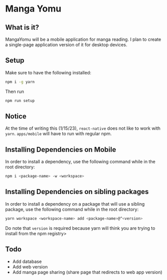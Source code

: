 # Manga Yomu

## What is it?

MangaYomu will be a mobile application for manga reading. I plan to create a single-page application version of it for desktop devices.

## Setup

Make sure to have the following installed:

```sh
npm i -g yarn
```

Then run

```sh
npm run setup
```

## Notice

At the time of writing this (1/15/23), `react-native` does not like to work with `yarn`. `apps/mobile` will have to run with regular npm.

## Installing Dependencies on Mobile

In order to install a dependency, use the following command while in the root directory:

```sh
npm i <package-name> -w <workspace>
```

## Installing Dependencies on sibling packages

In order to install a dependency on a package that will use a sibling package, use the following command while in the root directory:

```sh
yarn workspace <workspace-name> add <package-name>@^<version>
```

Do note that `version` is required because yarn will think you are trying to install from the npm registry>

## Todo

- Add database
- Add web version
- Add manga page sharing (share page that redirects to web app version)
